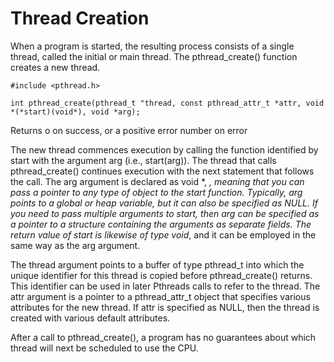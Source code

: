 # Thread Creation

When a program is started, the resulting process consists of a single thread, called the initial or main thread. The pthread_create() function creates a new thread.

`#include <pthread.h>`

`int pthread_create(pthread_t "thread, const pthread_attr_t *attr, void *(*start)(void*), void *arg);`

Returns o on success, or a positive error number on error

The new thread commences execution by calling the function identified by start with the argument arg (i.e., start(arg)). The thread that calls pthread_create() continues execution with the next statement that follows the call. The arg argument is declared as void *, *, meaning that you can pass a pointer to any type of object to the start function. Typically, arg points to a global or heap variable, but it can also be specified as NULL. If you need to pass multiple arguments to start, then arg can be specified as a pointer to a structure containing the arguments as separate fields. The return value of start is likewise of type void*, and it can be employed in the same way as the arg argument.

The thread argument points to a buffer of type pthread_t into which the unique identifier for this thread is copied before pthread_create() returns. This identifier can be used in later Pthreads calls to refer to the thread. The attr argument is a pointer to a pthread_attr_t object that specifies various attributes for the new thread. If attr is specified as NULL, then the thread is created with various default attributes.

After a call to pthread_create(), a program has no guarantees about which thread will next be scheduled to use the CPU.